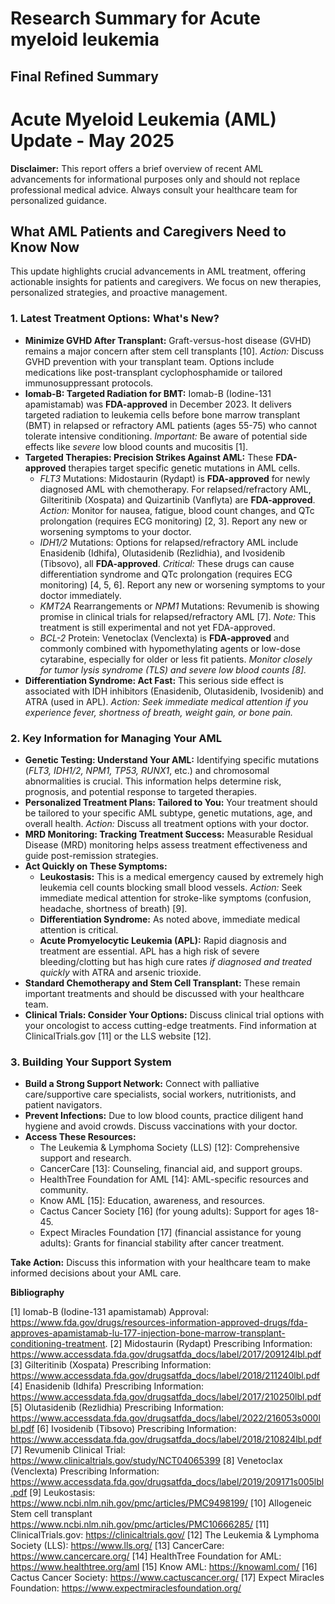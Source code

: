 # Research Summary for Acute myeloid leukemia

## Final Refined Summary

# Acute Myeloid Leukemia (AML) Update - May 2025

**Disclaimer:** This report offers a brief overview of recent AML advancements for informational purposes only and should not replace professional medical advice. Always consult your healthcare team for personalized guidance.

## What AML Patients and Caregivers Need to Know Now

This update highlights crucial advancements in AML treatment, offering actionable insights for patients and caregivers. We focus on new therapies, personalized strategies, and proactive management.

### 1. Latest Treatment Options: What's New?

*   **Minimize GVHD After Transplant:** Graft-versus-host disease (GVHD) remains a major concern after stem cell transplants [10]. *Action:* Discuss GVHD prevention with your transplant team. Options include medications like post-transplant cyclophosphamide or tailored immunosuppressant protocols.
*   **Iomab-B: Targeted Radiation for BMT:** Iomab-B (Iodine-131 apamistamab) was **FDA-approved** in December 2023. It delivers targeted radiation to leukemia cells before bone marrow transplant (BMT) in relapsed or refractory AML patients (ages 55-75) who cannot tolerate intensive conditioning. *Important:* Be aware of potential side effects like *severe* low blood counts and mucositis [1].
*   **Targeted Therapies: Precision Strikes Against AML:** These **FDA-approved** therapies target specific genetic mutations in AML cells.
    *   *FLT3* Mutations: Midostaurin (Rydapt) is **FDA-approved** for newly diagnosed AML with chemotherapy. For relapsed/refractory AML, Gilteritinib (Xospata) and Quizartinib (Vanflyta) are **FDA-approved**. *Action:* Monitor for nausea, fatigue, blood count changes, and QTc prolongation (requires ECG monitoring) [2, 3]. Report any new or worsening symptoms to your doctor.
    *   *IDH1/2* Mutations: Options for relapsed/refractory AML include Enasidenib (Idhifa), Olutasidenib (Rezlidhia), and Ivosidenib (Tibsovo), all **FDA-approved**. *Critical:* These drugs can cause differentiation syndrome and QTc prolongation (requires ECG monitoring) [4, 5, 6]. Report any new or worsening symptoms to your doctor immediately.
    *   *KMT2A* Rearrangements or *NPM1* Mutations: Revumenib is showing promise in clinical trials for relapsed/refractory AML [7]. *Note:* This treatment is still experimental and not yet FDA-approved.
    *   *BCL-2* Protein: Venetoclax (Venclexta) is **FDA-approved** and commonly combined with hypomethylating agents or low-dose cytarabine, especially for older or less fit patients. *Monitor closely for tumor lysis syndrome (TLS) and severe low blood counts [8].*
*   **Differentiation Syndrome: Act Fast:** This serious side effect is associated with IDH inhibitors (Enasidenib, Olutasidenib, Ivosidenib) and ATRA (used in APL). *Action:* *Seek immediate medical attention if you experience fever, shortness of breath, weight gain, or bone pain.*

### 2. Key Information for Managing Your AML

*   **Genetic Testing: Understand Your AML:** Identifying specific mutations (*FLT3, IDH1/2, NPM1, TP53, RUNX1*, etc.) and chromosomal abnormalities is crucial. This information helps determine risk, prognosis, and potential response to targeted therapies.
*   **Personalized Treatment Plans: Tailored to You:** Your treatment should be tailored to your specific AML subtype, genetic mutations, age, and overall health. *Action:* Discuss all treatment options with your doctor.
*   **MRD Monitoring: Tracking Treatment Success:** Measurable Residual Disease (MRD) monitoring helps assess treatment effectiveness and guide post-remission strategies.
*   **Act Quickly on These Symptoms:**
    *   **Leukostasis:** This is a medical emergency caused by extremely high leukemia cell counts blocking small blood vessels. *Action:* Seek immediate medical attention for stroke-like symptoms (confusion, headache, shortness of breath) [9].
    *   **Differentiation Syndrome:** As noted above, immediate medical attention is critical.
    *   **Acute Promyelocytic Leukemia (APL):** Rapid diagnosis and treatment are essential. APL has a high risk of severe bleeding/clotting but has high cure rates *if diagnosed and treated quickly* with ATRA and arsenic trioxide.
*   **Standard Chemotherapy and Stem Cell Transplant:** These remain important treatments and should be discussed with your healthcare team.
*   **Clinical Trials: Consider Your Options:** Discuss clinical trial options with your oncologist to access cutting-edge treatments. Find information at ClinicalTrials.gov [11] or the LLS website [12].

### 3. Building Your Support System

*   **Build a Strong Support Network:** Connect with palliative care/supportive care specialists, social workers, nutritionists, and patient navigators.
*   **Prevent Infections:** Due to low blood counts, practice diligent hand hygiene and avoid crowds. Discuss vaccinations with your doctor.
*   **Access These Resources:**
    *   The Leukemia & Lymphoma Society (LLS) [12]: Comprehensive support and research.
    *   CancerCare [13]: Counseling, financial aid, and support groups.
    *   HealthTree Foundation for AML [14]: AML-specific resources and community.
    *   Know AML [15]: Education, awareness, and resources.
    *   Cactus Cancer Society [16] (for young adults): Support for ages 18-45.
    *   Expect Miracles Foundation [17] (financial assistance for young adults): Grants for financial stability after cancer treatment.

**Take Action:** Discuss this information with your healthcare team to make informed decisions about your AML care.

**Bibliography**

[1] Iomab-B (Iodine-131 apamistamab) Approval: https://www.fda.gov/drugs/resources-information-approved-drugs/fda-approves-apamistamab-lu-177-injection-bone-marrow-transplant-conditioning-treatment.
[2] Midostaurin (Rydapt) Prescribing Information: https://www.accessdata.fda.gov/drugsatfda_docs/label/2017/209124lbl.pdf
[3] Gilteritinib (Xospata) Prescribing Information: https://www.accessdata.fda.gov/drugsatfda_docs/label/2018/211240lbl.pdf
[4] Enasidenib (Idhifa) Prescribing Information: https://www.accessdata.fda.gov/drugsatfda_docs/label/2017/210250lbl.pdf
[5] Olutasidenib (Rezlidhia) Prescribing Information: https://www.accessdata.fda.gov/drugsatfda_docs/label/2022/216053s000lbl.pdf
[6] Ivosidenib (Tibsovo) Prescribing Information: https://www.accessdata.fda.gov/drugsatfda_docs/label/2018/210824lbl.pdf
[7] Revumenib Clinical Trial: https://www.clinicaltrials.gov/study/NCT04065399
[8] Venetoclax (Venclexta) Prescribing Information: https://www.accessdata.fda.gov/drugsatfda_docs/label/2019/209171s005lbl.pdf
[9] Leukostasis: https://www.ncbi.nlm.nih.gov/pmc/articles/PMC9498199/
[10] Allogeneic Stem cell transplant https://www.ncbi.nlm.nih.gov/pmc/articles/PMC10666285/
[11] ClinicalTrials.gov: https://clinicaltrials.gov/
[12] The Leukemia & Lymphoma Society (LLS): https://www.lls.org/
[13] CancerCare: https://www.cancercare.org/
[14] HealthTree Foundation for AML: https://www.healthtree.org/aml
[15] Know AML: https://knowaml.com/
[16] Cactus Cancer Society: https://www.cactuscancer.org/
[17] Expect Miracles Foundation: https://www.expectmiraclesfoundation.org/
